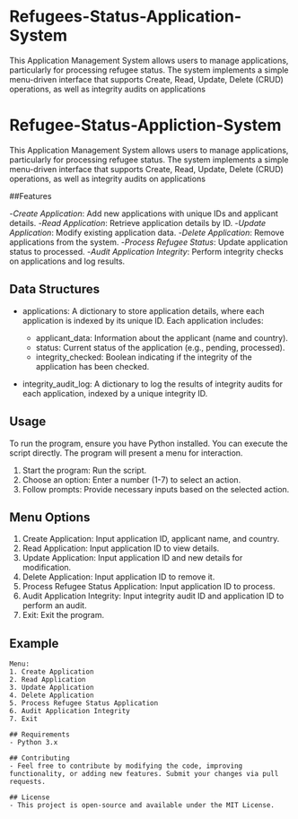 # Refugees-Status-Application-System
This Application Management System allows users to manage applications, particularly for processing refugee status. The system implements a simple menu-driven interface that supports Create, Read, Update, Delete (CRUD) operations, as well as integrity audits on applications

# Refugee-Status-Appliction-System

This Application Management System allows users to manage applications, particularly for processing refugee status. The system implements a simple menu-driven interface that supports Create, Read, Update, Delete (CRUD) operations, as well as integrity audits on applications

##Features

-*Create Application*: Add new applications with unique IDs and applicant details.
-*Read Application*: Retrieve application details by ID.
-*Update Application*: Modify existing application data.
-*Delete Application*: Remove applications from the system.
-*Process Refugee Status*: Update application status to processed.
-*Audit Application Integrity*: Perform integrity checks on applications and log results.

## Data Structures

- applications: A dictionary to store application details, where each application is indexed by its unique ID. Each application includes:
  - applicant_data: Information about the applicant (name and country).
  - status: Current status of the application (e.g., pending, processed).
  - integrity_checked: Boolean indicating if the integrity of the application has been checked.

- integrity_audit_log: A dictionary to log the results of integrity audits for each application, indexed by a unique integrity ID.

## Usage

To run the program, ensure you have Python installed. You can execute the script directly. The program will present a menu for interaction.

1. Start the program: Run the script.
2. Choose an option: Enter a number (1-7) to select an action.
3. Follow prompts: Provide necessary inputs based on the selected action.

## Menu Options

1. Create Application: Input application ID, applicant name, and country.
2. Read Application: Input application ID to view details.
3. Update Application: Input application ID and new details for modification.
4. Delete Application: Input application ID to remove it.
5. Process Refugee Status Application: Input application ID to process.
6. Audit Application Integrity: Input integrity audit ID and application ID to perform an audit.
7. Exit: Exit the program.

## Example

```plaintext
Menu:
1. Create Application
2. Read Application
3. Update Application
4. Delete Application
5. Process Refugee Status Application
6. Audit Application Integrity
7. Exit

## Requirements
- Python 3.x

## Contributing
- Feel free to contribute by modifying the code, improving functionality, or adding new features. Submit your changes via pull requests.

## License
- This project is open-source and available under the MIT License.
